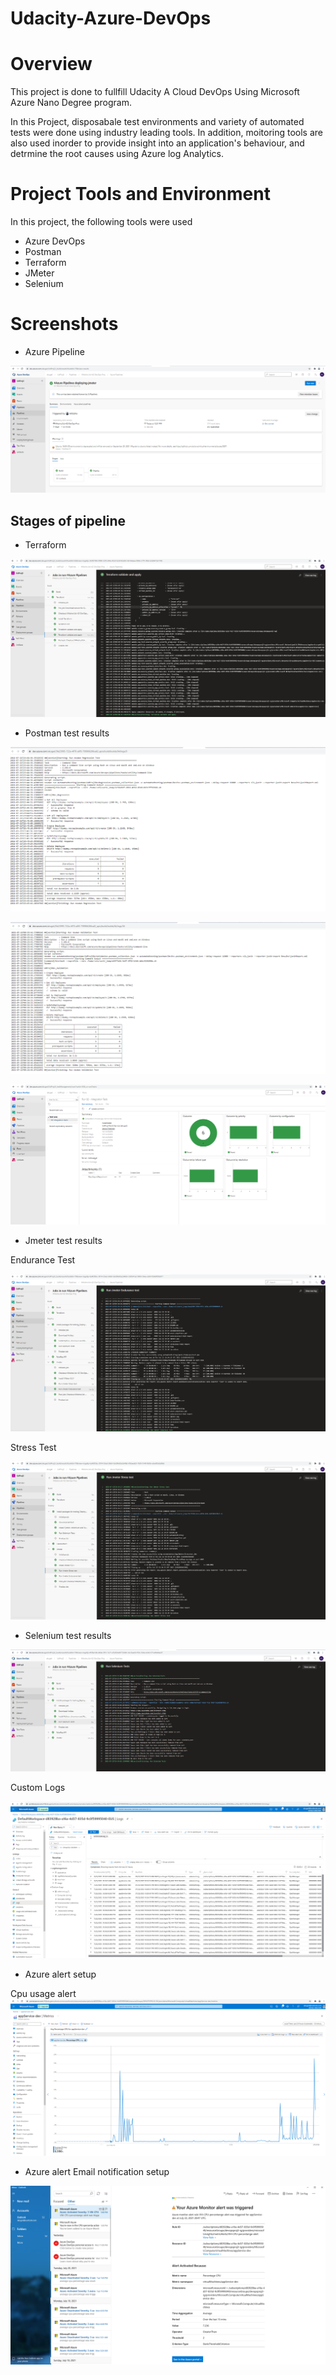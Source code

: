 # Udacity-Azure-DevOps

# Overview

This project is done to fullfill Udacity A Cloud DevOps Using Microsoft Azure Nano Degree program.

In this Project, disposabale test environments and variety of automated tests were done using industry leading tools. In addition, moitoring tools are also used inorder to provide insight into an application's behaviour, and detrmine the root causes using Azure log Analytics.

# Project Tools and Environment 

In this project, the following tools were used 

* Azure DevOps
* Postman
* Terraform 
* JMeter 
* Selenium 

# Screenshots

* Azure Pipeline

![AzureDevOps Pipeline](screenshots/AzurePipeline.png)

## Stages of pipeline

* Terraform 

![Tfm](screenshots/terraformapply.png)

* Postman test results

![newman](screenshots/Postman_Regtest.png)

![newmansuc](screenshots/Postman_Validtest.png)

![newmangraph](screenshots/Postmangraph.png)

* Jmeter test results 

Endurance Test

![JmeterEnd](screenshots/JmeterEndurancepipeline.png)

Stress Test

![JmeterStr](screenshots/JmeterStresspipeline.png)

* Selenium test results

![Selenium](screenshots/SeleniumTest.png)

Custom Logs 

![Customlog](screenshots/CustomlogOutput.png)

* Azure alert setup 

Cpu usage alert
![cpual](screenshots/VMResAlertgraph.png)

* Azure alert Email notification setup 

![alertEmail](screenshots/EmailAlert.png)